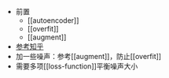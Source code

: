 - 前置
  - [[autoencoder]]
  - [[overfit]]
  - [[augment]]
- [参考知乎](https://zhuanlan.zhihu.com/p/112513743)
- 加一些噪声：参考[[augment]]，防止[[overfit]]
- 需要多项[[loss-function]]平衡噪声大小